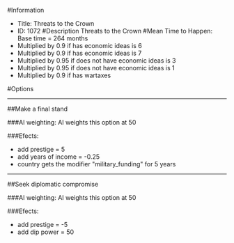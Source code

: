 #Information
 - Title: Threats to the Crown
 - ID: 1072
#Description
Threats to the Crown
#Mean Time to Happen:
Base time = 264 months
 - Multiplied by 0.9 if has economic ideas is 6
 - Multiplied by 0.9 if has economic ideas is 7
 - Multiplied by 0.95 if does not have economic ideas is 3
 - Multiplied by 0.95 if does not have economic ideas is 1
 - Multiplied by 0.9 if has wartaxes

#Options

___
##Make a final stand

###AI weighting:
AI weights this option at 50


###Efects:<ul><li>add prestige = 5</li><li>add years of income = -0.25</li><li>country gets the modifier "military_funding" for 5 years</li></ul>

___
##Seek diplomatic compromise

###AI weighting:
AI weights this option at 50


###Efects:<ul><li>add prestige = -5</li><li>add dip power = 50</li></ul>
